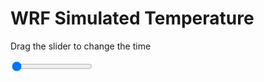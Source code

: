 <h1>WRF Simulated Temperature</h1>
<p>Drag the slider to change the time</p>

<div class="slidecontainer">
<input oninput='setImage(this)' class="slider" type="range" min="0" max="21" value="0" step="1" />
<img id='img'/>
</div>

<script>
var img = document.getElementById('img');
var img_array = ['/assets/images/wrf/t_wrfout_d01_2020-03-14_12:00:00.png',
'/assets/images/wrf/t_wrfout_d01_2020-03-14_13:00:00.png',
'/assets/images/wrf/t_wrfout_d01_2020-03-14_14:00:00.png',
'/assets/images/wrf/t_wrfout_d01_2020-03-14_15:00:00.png',
'/assets/images/wrf/t_wrfout_d01_2020-03-14_16:00:00.png',
'/assets/images/wrf/t_wrfout_d01_2020-03-14_17:00:00.png',
'/assets/images/wrf/t_wrfout_d01_2020-03-14_18:00:00.png',
'/assets/images/wrf/t_wrfout_d01_2020-03-14_19:00:00.png',
'/assets/images/wrf/t_wrfout_d01_2020-03-14_20:00:00.png',
'/assets/images/wrf/t_wrfout_d01_2020-03-14_21:00:00.png',
'/assets/images/wrf/t_wrfout_d01_2020-03-14_22:00:00.png',
'/assets/images/wrf/t_wrfout_d01_2020-03-14_23:00:00.png',
'/assets/images/wrf/t_wrfout_d01_2020-03-15_00:00:00.png',
'/assets/images/wrf/t_wrfout_d01_2020-03-15_01:00:00.png',
'/assets/images/wrf/t_wrfout_d01_2020-03-15_02:00:00.png',
'/assets/images/wrf/t_wrfout_d01_2020-03-15_03:00:00.png',
'/assets/images/wrf/t_wrfout_d01_2020-03-15_04:00:00.png',
'/assets/images/wrf/t_wrfout_d01_2020-03-15_05:00:00.png',
'/assets/images/wrf/t_wrfout_d01_2020-03-15_06:00:00.png',
'/assets/images/wrf/t_wrfout_d01_2020-03-15_07:00:00.png',
'/assets/images/wrf/t_wrfout_d01_2020-03-15_08:00:00.png',];
function setImage(obj)
{
        var value = obj.value;
        img.src = img_array[value];

}
</script>
